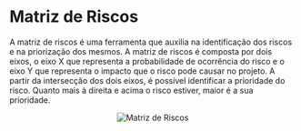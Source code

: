 # Matriz de Riscos

A matriz de riscos é uma ferramenta que auxilia na identificação dos riscos e na priorização dos mesmos. A matriz de riscos é composta por dois eixos, o eixo X que representa a probabilidade de ocorrência do risco e o eixo Y que representa o impacto que o risco pode causar no projeto. A partir da intersecção dos dois eixos, é possível identificar a prioridade do risco. Quanto mais à direita e acima o risco estiver, maior é a sua prioridade.

<p align="center">
      <img src={require('@site/static/img/risk_matrix.jpg').default} alt="Matriz de Riscos" />
</p>